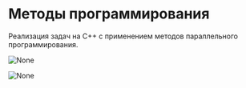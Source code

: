 # Методы программирования
Реализация задач на C++ с применением методов параллельного программирования.

![None](https://usagif.com/wp-content/uploads/gifs/monkey-23.gif.webp)

![None](https://gifer.com/6jxm)

